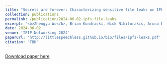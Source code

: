 ```yaml
---
title: "Secrets are forever: Characterizing sensitive file leaks on IPFS"
collection: publications
permalink: /publication/2024-06-02-ipfs-file-leaks
excerpt: '<b>Zhengyu Wu</b>, Brian Kondracki, Nick Nikiforakis, Aruna Balasubramanian'
date: 2024-06-02
venue: 'IFIP Networking 2024'
paperurl: 'http://littlespeechless.github.io/bio/files/ipfs-leaks.pdf'
citation: "TBD"
---
```


[Download paper here](http://littlespeechless.github.io/bio/files/ipfs-leaks.pdf)
